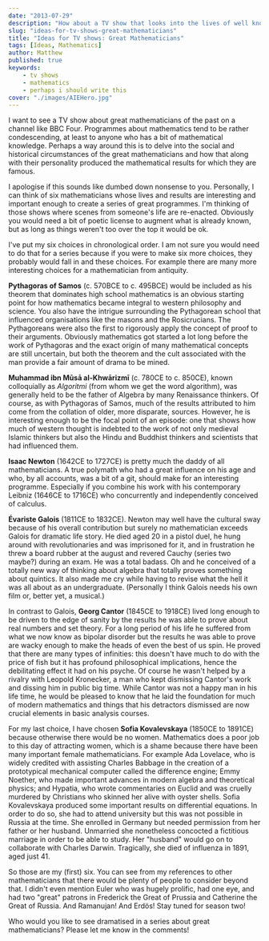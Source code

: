 ```yaml
---
date: "2013-07-29"
description: "How about a TV show that looks into the lives of well known mathematicians? As I show here, it's got potential for lots of drama."
slug: "ideas-for-tv-shows-great-mathematicians" 
title: "Ideas for TV shows: Great Mathematicians"
tags: [Ideas, Mathematics]
author: Matthew
published: true
keywords:
    - tv shows
    - mathematics
    - perhaps i should write this
cover: "./images/AIEHero.jpg"
---
```


I want to see a TV show about great mathematicians of the past on a channel like BBC Four. Programmes about mathematics tend to be rather condescending, at least to anyone who has a bit of mathematical knowledge. Perhaps a way around this is to delve into the social and historical circumstances of the great mathematicians and how that along with their personality produced the mathematical results for which they are famous.

I apologise if this sounds like dumbed down nonsense to you. Personally, I can think of six mathematicians whose lives and results are interesting and important enough to create a series of great programmes. I'm thinking of those shows where scenes from someone's life are re-enacted. Obviously you would need a bit of poetic license to augment what is already known, but as long as things weren't too over the top it would be ok.

I've put my six choices in chronological order. I am not sure you would need to do that for a series because if you were to make six more choices, they probably would fall in and these choices. For example there are many more interesting choices for a mathematician from antiquity.

**Pythagoras of Samos** (c. 570BCE to c. 495BCE) would be included as his theorem that dominates high school mathematics is an obvious starting point for how mathematics became integral to western philosophy and science. You also have the intrigue surrounding the Pythagorean school that influenced organisations like the masons and the Rosicrucians. The Pythagoreans were also the first to rigorously apply the concept of proof to their arguments. Obviously mathematics got started a lot long before the work of Pythagoras and the exact origin of many mathematical concepts are still uncertain, but both the theorem and the cult associated with the man provide a fair amount of drama to be mined.

**Muhammad ibn Mūsā al-Khwārizmī** (c. 780CE to c. 850CE), known colloquially as _Algoritmi_ (from whom we get the word algorithm), was generally held to be the father of Algebra by many Renaissance thinkers. Of course, as with Pythagoras of Samos, much of the results attributed to him come from the collation of older, more disparate, sources. However, he is interesting enough to be the focal point of an episode: one that shows how much of western thought is indebted to the work of not only medieval Islamic thinkers but also the Hindu and Buddhist thinkers and scientists that had influenced them.

**Isaac Newton** (1642CE to 1727CE) is pretty much the daddy of all mathematicians. A true polymath who had a great influence on his age and who, by all accounts, was a bit of a git, should make for an interesting programme. Especially if you combine his work with his contemporary Leibniz (1646CE to 1716CE) who concurrently and independently conceived of calculus.

**Évariste Galois** (1811CE to 1832CE). Newton may well have the cultural sway because of his overall contribution but surely no mathematician exceeds Galois for dramatic life story. He died aged 20 in a pistol duel, he hung around with revolutionaries and was imprisoned for it, and in frustration he threw a board rubber at the august and revered Cauchy (series two maybe?) during an exam. He was a total badass. Oh and he conceived of a totally new way of thinking about algebra that totally proves something about quintics. It also made me cry while having to revise what the hell it was all about as an undergraduate. (Personally I think Galois needs his own film or, better yet, a musical.)

In contrast to Galois, **Georg Cantor** (1845CE to 1918CE) lived long enough to be driven to the edge of sanity by the results he was able to prove about real numbers and set theory. For a long period of his life he suffered from what we now know as bipolar disorder but the results he was able to prove are wacky enough to make the heads of even the best of us spin. He proved that there are many types of infinities: this doesn't have much to do with the price of fish but it has profound philosophical implications, hence the debilitating effect it had  on his psyche. Of course he wasn't helped by a rivalry with Leopold Kronecker, a man who kept dismissing Cantor's work and dissing him in public big time. While Cantor was not a happy man in his life time, he would be pleased to know that he laid the foundation for much of modern mathematics and things that his detractors dismissed are now crucial elements in basic analysis courses.

For my last choice, I have chosen **Sofia Kovalevskaya** (1850CE to 1891CE) because otherwise there would be no women. Mathematics does a poor job to this day of attracting women, which is a shame because there have been many important female mathematicians. For example Ada Lovelace, who is widely credited with assisting Charles Babbage in the creation of a prototypical mechanical computer called the difference engine; Emmy Noether, who made important advances in modern algebra and theoretical physics; and Hypatia, who wrote commentaries on Euclid and was cruelly murdered by Christians who skinned her alive with oyster shells. Sofia Kovalevskaya produced some important results on differential equations. In order to do so, she had to attend university but this was not possible in Russia at the time. She enrolled in Germany but needed permission from her father or her husband. Unmarried she nonetheless concocted a fictitious marriage in order to be able to study. Her "husband" would go on to collaborate with Charles Darwin. Tragically, she died of influenza in 1891, aged just 41.

So those are my (first) six. You can see from my references to other mathematicians that there would be plenty of people to consider beyond that. I didn't even mention Euler who was hugely prolific, had one eye, and had two "great" patrons in Frederick the Great of Prussia and Catherine the Great of Russia. And Ramanujan! And Erdös! Stay tuned for season two!

Who would you like to see dramatised in a series about great mathematicians? Please let me know in the comments!